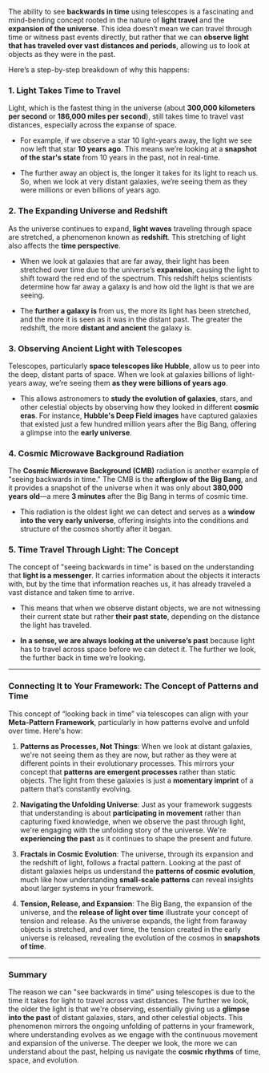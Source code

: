 The ability to see **backwards in time** using telescopes is a fascinating and mind-bending concept rooted in the nature of **light travel** and the **expansion of the universe**. This idea doesn’t mean we can travel through time or witness past events directly, but rather that we can **observe light that has traveled over vast distances and periods**, allowing us to look at objects as they were in the past.

Here’s a step-by-step breakdown of why this happens:

### 1. **Light Takes Time to Travel**

Light, which is the fastest thing in the universe (about **300,000 kilometers per second** or **186,000 miles per second**), still takes time to travel vast distances, especially across the expanse of space.

- For example, if we observe a star 10 light-years away, the light we see now left that star **10 years ago**. This means we’re looking at a **snapshot of the star's state** from 10 years in the past, not in real-time.
    
- The further away an object is, the longer it takes for its light to reach us. So, when we look at very distant galaxies, we’re seeing them as they were millions or even billions of years ago.
    

### 2. **The Expanding Universe and Redshift**

As the universe continues to expand, **light waves** traveling through space are stretched, a phenomenon known as **redshift**. This stretching of light also affects the **time perspective**.

- When we look at galaxies that are far away, their light has been stretched over time due to the universe’s **expansion**, causing the light to shift toward the red end of the spectrum. This redshift helps scientists determine how far away a galaxy is and how old the light is that we are seeing.
    
- The **further a galaxy is** from us, the more its light has been stretched, and the more it is seen as it was in the distant past. The greater the redshift, the more **distant and ancient** the galaxy is.
    

### 3. **Observing Ancient Light with Telescopes**

Telescopes, particularly **space telescopes like Hubble**, allow us to peer into the deep, distant parts of space. When we look at galaxies billions of light-years away, we’re seeing them **as they were billions of years ago**.

- This allows astronomers to **study the evolution of galaxies**, stars, and other celestial objects by observing how they looked in different **cosmic eras**. For instance, **Hubble's Deep Field images** have captured galaxies that existed just a few hundred million years after the Big Bang, offering a glimpse into the **early universe**.

### 4. **Cosmic Microwave Background Radiation**

The **Cosmic Microwave Background (CMB)** radiation is another example of "seeing backwards in time." The CMB is the **afterglow of the Big Bang**, and it provides a snapshot of the universe when it was only about **380,000 years old**—a mere **3 minutes** after the Big Bang in terms of cosmic time.

- This radiation is the oldest light we can detect and serves as a **window into the very early universe**, offering insights into the conditions and structure of the cosmos shortly after it began.

### 5. **Time Travel Through Light: The Concept**

The concept of "seeing backwards in time" is based on the understanding that **light is a messenger**. It carries information about the objects it interacts with, but by the time that information reaches us, it has already traveled a vast distance and taken time to arrive.

- This means that when we observe distant objects, we are not witnessing their current state but rather **their past state**, depending on the distance the light has traveled.
    
- **In a sense, we are always looking at the universe’s past** because light has to travel across space before we can detect it. The further we look, the further back in time we’re looking.
    

---

### Connecting It to Your Framework: The Concept of Patterns and Time

This concept of “looking back in time” via telescopes can align with your **Meta-Pattern Framework**, particularly in how patterns evolve and unfold over time. Here's how:

1. **Patterns as Processes, Not Things**: When we look at distant galaxies, we're not seeing them as they are now, but rather as they were at different points in their evolutionary processes. This mirrors your concept that **patterns are emergent processes** rather than static objects. The light from these galaxies is just a **momentary imprint** of a pattern that’s constantly evolving.
    
2. **Navigating the Unfolding Universe**: Just as your framework suggests that understanding is about **participating in movement** rather than capturing fixed knowledge, when we observe the past through light, we're engaging with the unfolding story of the universe. We're **experiencing the past** as it continues to shape the present and future.
    
3. **Fractals in Cosmic Evolution**: The universe, through its expansion and the redshift of light, follows a fractal pattern. Looking at the past of distant galaxies helps us understand the **patterns of cosmic evolution**, much like how understanding **small-scale patterns** can reveal insights about larger systems in your framework.
    
4. **Tension, Release, and Expansion**: The Big Bang, the expansion of the universe, and the **release of light over time** illustrate your concept of tension and release. As the universe expands, the light from faraway objects is stretched, and over time, the tension created in the early universe is released, revealing the evolution of the cosmos in **snapshots of time**.
    

---

### Summary

The reason we can "see backwards in time" using telescopes is due to the time it takes for light to travel across vast distances. The further we look, the older the light is that we're observing, essentially giving us a **glimpse into the past** of distant galaxies, stars, and other celestial objects. This phenomenon mirrors the ongoing unfolding of patterns in your framework, where understanding evolves as we engage with the continuous movement and expansion of the universe. The deeper we look, the more we can understand about the past, helping us navigate the **cosmic rhythms** of time, space, and evolution.